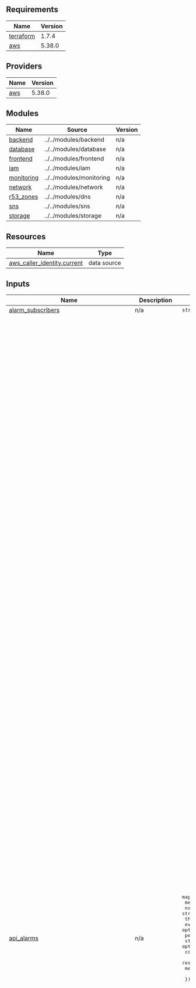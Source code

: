 ## Requirements

| Name | Version |
|------|---------|
| <a name="requirement_terraform"></a> [terraform](#requirement\_terraform) | 1.7.4 |
| <a name="requirement_aws"></a> [aws](#requirement\_aws) | 5.38.0 |

## Providers

| Name | Version |
|------|---------|
| <a name="provider_aws"></a> [aws](#provider\_aws) | 5.38.0 |

## Modules

| Name | Source | Version |
|------|--------|---------|
| <a name="module_backend"></a> [backend](#module\_backend) | ../../modules/backend | n/a |
| <a name="module_database"></a> [database](#module\_database) | ../../modules/database | n/a |
| <a name="module_frontend"></a> [frontend](#module\_frontend) | ../../modules/frontend | n/a |
| <a name="module_iam"></a> [iam](#module\_iam) | ../../modules/iam | n/a |
| <a name="module_monitoring"></a> [monitoring](#module\_monitoring) | ../../modules/monitoring | n/a |
| <a name="module_network"></a> [network](#module\_network) | ../../modules/network | n/a |
| <a name="module_r53_zones"></a> [r53\_zones](#module\_r53\_zones) | ../../modules/dns | n/a |
| <a name="module_sns"></a> [sns](#module\_sns) | ../../modules/sns | n/a |
| <a name="module_storage"></a> [storage](#module\_storage) | ../../modules/storage | n/a |

## Resources

| Name | Type |
|------|------|
| [aws_caller_identity.current](https://registry.terraform.io/providers/hashicorp/aws/5.38.0/docs/data-sources/caller_identity) | data source |

## Inputs

| Name | Description | Type | Default | Required |
|------|-------------|------|---------|:--------:|
| <a name="input_alarm_subscribers"></a> [alarm\_subscribers](#input\_alarm\_subscribers) | n/a | `string` | `"alarm-subscribers"` | no |
| <a name="input_api_alarms"></a> [api\_alarms](#input\_api\_alarms) | n/a | <pre>map(object({<br>    metric_name         = string<br>    namespace           = string<br>    threshold           = optional(number)<br>    evaluation_periods  = optional(number)<br>    period              = optional(number)<br>    statistic           = optional(string)<br>    comparison_operator = optional(string)<br>    resource_name       = string<br>    method              = string<br><br>  }))</pre> | <pre>{<br>  "acs-5xx-error": {<br>    "comparison_operator": "GreaterThanOrEqualToThreshold",<br>    "evaluation_periods": 2,<br>    "method": "POST",<br>    "metric_name": "5XXError",<br>    "namespace": "AWS/ApiGateway",<br>    "period": 300,<br>    "resource_name": "/saml/acs",<br>    "statistic": "Sum",<br>    "threshold": 1<br>  },<br>  "acs-latency-alarm": {<br>    "comparison_operator": "GreaterThanOrEqualToThreshold",<br>    "evaluation_periods": 2,<br>    "method": "POST",<br>    "metric_name": "Latency",<br>    "namespace": "AWS/ApiGateway",<br>    "period": 300,<br>    "resource_name": "/saml/acs",<br>    "statistic": "Average",<br>    "threshold": 1000<br>  },<br>  "assertion-5xx-error": {<br>    "comparison_operator": "GreaterThanOrEqualToThreshold",<br>    "evaluation_periods": 2,<br>    "method": "GET",<br>    "metric_name": "5XXError",<br>    "namespace": "AWS/ApiGateway",<br>    "period": 300,<br>    "resource_name": "/saml/assertion",<br>    "statistic": "Sum",<br>    "threshold": 1<br>  },<br>  "assertion-latency-alarm": {<br>    "comparison_operator": "GreaterThanOrEqualToThreshold",<br>    "evaluation_periods": 2,<br>    "method": "GET",<br>    "metric_name": "Latency",<br>    "namespace": "AWS/ApiGateway",<br>    "period": 300,<br>    "resource_name": "/saml/assertion",<br>    "statistic": "Average",<br>    "threshold": 1000<br>  },<br>  "login-5xx-error": {<br>    "comparison_operator": "GreaterThanOrEqualToThreshold",<br>    "evaluation_periods": 2,<br>    "method": "GET",<br>    "metric_name": "5XXError",<br>    "namespace": "AWS/ApiGateway",<br>    "period": 300,<br>    "resource_name": "/login",<br>    "statistic": "Sum",<br>    "threshold": 1<br>  },<br>  "login-latency-alarm": {<br>    "comparison_operator": "GreaterThanOrEqualToThreshold",<br>    "evaluation_periods": 2,<br>    "method": "GET",<br>    "metric_name": "Latency",<br>    "namespace": "AWS/ApiGateway",<br>    "period": 300,<br>    "resource_name": "/login",<br>    "statistic": "Average",<br>    "threshold": 1000<br>  },<br>  "oidc-authorize-5xx-error": {<br>    "comparison_operator": "GreaterThanOrEqualToThreshold",<br>    "evaluation_periods": 2,<br>    "method": "GET",<br>    "metric_name": "5XXError",<br>    "namespace": "AWS/ApiGateway",<br>    "period": 300,<br>    "resource_name": "/oidc/authorize",<br>    "statistic": "Sum",<br>    "threshold": 1<br>  },<br>  "oidc-authorize-latency-alarm": {<br>    "comparison_operator": "GreaterThanOrEqualToThreshold",<br>    "evaluation_periods": 2,<br>    "method": "GET",<br>    "metric_name": "Latency",<br>    "namespace": "AWS/ApiGateway",<br>    "period": 300,<br>    "resource_name": "/oidc/authorize",<br>    "statistic": "Average",<br>    "threshold": 1000<br>  },<br>  "oidc-keys-5xx-error": {<br>    "comparison_operator": "GreaterThanOrEqualToThreshold",<br>    "evaluation_periods": 2,<br>    "method": "GET",<br>    "metric_name": "5XXError",<br>    "namespace": "AWS/ApiGateway",<br>    "period": 300,<br>    "resource_name": "/oidc/keys",<br>    "statistic": "Sum",<br>    "threshold": 1<br>  },<br>  "oidc-keys-latency-alarm": {<br>    "comparison_operator": "GreaterThanOrEqualToThreshold",<br>    "evaluation_periods": 2,<br>    "method": "GET",<br>    "metric_name": "Latency",<br>    "namespace": "AWS/ApiGateway",<br>    "period": 300,<br>    "resource_name": "/oidc/keys",<br>    "statistic": "Average",<br>    "threshold": 1000<br>  },<br>  "oidc-register-5xx-error": {<br>    "comparison_operator": "GreaterThanOrEqualToThreshold",<br>    "evaluation_periods": 2,<br>    "method": "POST",<br>    "metric_name": "5XXError",<br>    "namespace": "AWS/ApiGateway",<br>    "period": 300,<br>    "resource_name": "/oidc/register",<br>    "statistic": "Sum",<br>    "threshold": 1<br>  },<br>  "oidc-register-latency-alarm": {<br>    "comparison_operator": "GreaterThanOrEqualToThreshold",<br>    "evaluation_periods": 2,<br>    "method": "POST",<br>    "metric_name": "Latency",<br>    "namespace": "AWS/ApiGateway",<br>    "period": 300,<br>    "resource_name": "/oidc/register",<br>    "statistic": "Average",<br>    "threshold": 1000<br>  },<br>  "oidc-token-5xx-error": {<br>    "comparison_operator": "GreaterThanOrEqualToThreshold",<br>    "evaluation_periods": 2,<br>    "method": "POST",<br>    "metric_name": "5XXError",<br>    "namespace": "AWS/ApiGateway",<br>    "period": 300,<br>    "resource_name": "/oidc/token",<br>    "statistic": "Sum",<br>    "threshold": 1<br>  },<br>  "oidc-token-latency-alarm": {<br>    "comparison_operator": "GreaterThanOrEqualToThreshold",<br>    "evaluation_periods": 2,<br>    "method": "POST",<br>    "metric_name": "Latency",<br>    "namespace": "AWS/ApiGateway",<br>    "period": 300,<br>    "resource_name": "/oidc/token",<br>    "statistic": "Average",<br>    "threshold": 1000<br>  }<br>}</pre> | no |
| <a name="input_api_cache_cluster_enabled"></a> [api\_cache\_cluster\_enabled](#input\_api\_cache\_cluster\_enabled) | Enable cache cluster is enabled for the stage. | `bool` | `true` | no |
| <a name="input_api_cache_cluster_size"></a> [api\_cache\_cluster\_size](#input\_api\_cache\_cluster\_size) | Size of the cache cluster for the stage, if enabled. | `number` | `0.5` | no |
| <a name="input_api_method_settings"></a> [api\_method\_settings](#input\_api\_method\_settings) | List of Api Gateway method settings. | <pre>list(object({<br>    method_path                             = string<br>    metrics_enabled                         = optional(bool, false)<br>    logging_level                           = optional(string, "OFF")<br>    data_trace_enabled                      = optional(bool, false)<br>    throttling_rate_limit                   = optional(number, -1)<br>    throttling_burst_limit                  = optional(number, -1)<br>    caching_enabled                         = optional(bool, false)<br>    cache_ttl_in_seconds                    = optional(number, 0)<br>    cache_data_encrypted                    = optional(bool, false)<br>    require_authorization_for_cache_control = optional(bool, false)<br>    cache_key_parameters                    = optional(list(string), [])<br>  }))</pre> | <pre>[<br>  {<br>    "cache_ttl_in_seconds": 3600,<br>    "caching_enabled": true,<br>    "method_path": "saml/{id_type}/metadata/GET",<br>    "metrics_enabled": true<br>  },<br>  {<br>    "cache_ttl_in_seconds": 3600,<br>    "caching_enabled": true,<br>    "method_path": "static/{proxy+}/GET"<br>  },<br>  {<br>    "cache_ttl_in_seconds": 3600,<br>    "caching_enabled": true,<br>    "method_path": "assets/{proxy}/GET"<br>  },<br>  {<br>    "cache_ttl_in_seconds": 3600,<br>    "caching_enabled": true,<br>    "method_path": "login/GET"<br>  },<br>  {<br>    "cache_ttl_in_seconds": 3600,<br>    "caching_enabled": true,<br>    "method_path": "login/error/GET"<br>  },<br>  {<br>    "cache_ttl_in_seconds": 3600,<br>    "caching_enabled": true,<br>    "method_path": "idps/GET"<br>  }<br>]</pre> | no |
| <a name="input_app_name"></a> [app\_name](#input\_app\_name) | App name. | `string` | `"oneid"` | no |
| <a name="input_assertion_bucket"></a> [assertion\_bucket](#input\_assertion\_bucket) | Assertion storage configurations. | <pre>object({<br>    mfa_delete               = bool<br>    glacier_transaction_days = number<br>    expiration_days          = number<br>  })</pre> | <pre>{<br>  "expiration_days": 100,<br>  "glacier_transaction_days": 90,<br>  "mfa_delete": false<br>}</pre> | no |
| <a name="input_assertions_crawler_schedule"></a> [assertions\_crawler\_schedule](#input\_assertions\_crawler\_schedule) | A cron expression used to specify the schedule | `string` | `"cron(00 08 ? * MON *)"` | no |
| <a name="input_aws_region"></a> [aws\_region](#input\_aws\_region) | AWS region to create resources. Default Milan | `string` | `"eu-south-1"` | no |
| <a name="input_aws_region_short"></a> [aws\_region\_short](#input\_aws\_region\_short) | AWS region short format. | `string` | `"es-1"` | no |
| <a name="input_cie_entity_id"></a> [cie\_entity\_id](#input\_cie\_entity\_id) | n/a | `string` | `"https://collaudo.idserver.servizicie.interno.gov.it/idp/profile/SAML2/POST/SSO"` | no |
| <a name="input_client_registrations_table"></a> [client\_registrations\_table](#input\_client\_registrations\_table) | Client configurations table. | <pre>object({<br>    point_in_time_recovery_enabled = optional(bool, false)<br>  })</pre> | <pre>{<br>  "point_in_time_recovery_enabled": true<br>}</pre> | no |
| <a name="input_dlq_alarms"></a> [dlq\_alarms](#input\_dlq\_alarms) | n/a | <pre>object({<br>    metric_name         = string<br>    namespace           = string<br>    threshold           = optional(number)<br>    evaluation_periods  = optional(number)<br>    period              = optional(number)<br>    statistic           = optional(string)<br>    comparison_operator = optional(string)<br>    sns_topic_alarm_arn = optional(list(string))<br>  })</pre> | <pre>{<br>  "comparison_operator": "GreaterThanThreshold",<br>  "evaluation_periods": 1,<br>  "metric_name": "ApproximateNumberOfMessagesVisible",<br>  "namespace": "AWS/SQS",<br>  "period": 300,<br>  "statistic": "Sum",<br>  "threshold": 0<br>}</pre> | no |
| <a name="input_dlq_assertion_setting"></a> [dlq\_assertion\_setting](#input\_dlq\_assertion\_setting) | n/a | <pre>object({<br>    maximum_retry_attempts        = number<br>    maximum_record_age_in_seconds = number<br>  })</pre> | <pre>{<br>  "maximum_record_age_in_seconds": 259200,<br>  "maximum_retry_attempts": 3<br>}</pre> | no |
| <a name="input_dns_record_ttl"></a> [dns\_record\_ttl](#input\_dns\_record\_ttl) | Dns record ttl (in sec) | `number` | `3600` | no |
| <a name="input_ecs_alarms"></a> [ecs\_alarms](#input\_ecs\_alarms) | n/a | <pre>map(object({<br>    metric_name         = string<br>    namespace           = string<br>    threshold           = optional(number)<br>    evaluation_periods  = optional(number)<br>    period              = optional(number)<br>    statistic           = optional(string)<br>    comparison_operator = optional(string)<br>  }))</pre> | <pre>{<br>  "ecs-cpu-utilization": {<br>    "comparison_operator": "GreaterThanOrEqualToThreshold",<br>    "evaluation_periods": 1,<br>    "metric_name": "CPUUtilization",<br>    "namespace": "AWS/ECS",<br>    "period": 300,<br>    "statistic": "Average"<br>  },<br>  "ecs-memory-utilization": {<br>    "comparison_operator": "GreaterThanOrEqualToThreshold",<br>    "evaluation_periods": 1,<br>    "metric_name": "MemoryUtilization",<br>    "namespace": "AWS/ECS",<br>    "period": 300,<br>    "statistic": "Average"<br>  }<br>}</pre> | no |
| <a name="input_ecs_as_threshold"></a> [ecs\_as\_threshold](#input\_ecs\_as\_threshold) | n/a | `number` | `80` | no |
| <a name="input_ecs_enable_container_insights"></a> [ecs\_enable\_container\_insights](#input\_ecs\_enable\_container\_insights) | Enable ecs cluster container inight. | `bool` | `true` | no |
| <a name="input_ecs_oneid_core"></a> [ecs\_oneid\_core](#input\_ecs\_oneid\_core) | Oneidentity core backend configurations. | <pre>object({<br>    image_version    = string<br>    cpu              = number<br>    memory           = number<br>    container_cpu    = number<br>    container_memory = number<br>    autoscaling = object({<br>      enable        = bool<br>      desired_count = number<br>      min_capacity  = number<br>      max_capacity  = number<br>    })<br>    logs_retention_days   = number<br>    app_spid_test_enabled = optional(bool, false)<br>  })</pre> | <pre>{<br>  "app_spid_test_enabled": false,<br>  "autoscaling": {<br>    "desired_count": 3,<br>    "enable": true,<br>    "max_capacity": 6,<br>    "min_capacity": 1<br>  },<br>  "container_cpu": 512,<br>  "container_memory": 1024,<br>  "cpu": 512,<br>  "image_version": "704ff88e778fa32a82d2edc4881cdee3b37eb552",<br>  "logs_retention_days": 30,<br>  "memory": 1024<br>}</pre> | no |
| <a name="input_enable_nat_gateway"></a> [enable\_nat\_gateway](#input\_enable\_nat\_gateway) | Create nat gateway(s) | `bool` | `false` | no |
| <a name="input_env_short"></a> [env\_short](#input\_env\_short) | Environment short. | `string` | `"u"` | no |
| <a name="input_idp_metadata_table"></a> [idp\_metadata\_table](#input\_idp\_metadata\_table) | IDP Metadata configurations table. | <pre>object({<br>    point_in_time_recovery_enabled = optional(bool, false)<br>  })</pre> | <pre>{<br>  "point_in_time_recovery_enabled": false<br>}</pre> | no |
| <a name="input_is_gh_sns_arn"></a> [is\_gh\_sns\_arn](#input\_is\_gh\_sns\_arn) | n/a | `string` | `null` | no |
| <a name="input_lambda_alarms"></a> [lambda\_alarms](#input\_lambda\_alarms) | n/a | <pre>map(object({<br>    metric_name         = optional(string, "Errors")<br>    namespace           = optional(string, "AWS/Lambda")<br>    threshold           = optional(number, 1)<br>    evaluation_periods  = optional(number, 1)<br>    period              = optional(number, 300)<br>    statistic           = optional(string, "Sum")<br>    comparison_operator = optional(string, "GreaterThanOrEqualToThreshold")<br>    treat_missing_data  = optional(string, "notBreaching")<br>  }))</pre> | <pre>{<br>  "oneid-es-1-u-assertion": {},<br>  "oneid-es-1-u-client-registration": {},<br>  "oneid-es-1-u-metadata": {},<br>  "oneid-es-1-u-update-idp-metadata": {}<br>}</pre> | no |
| <a name="input_lambda_cloudwatch_logs_retention_in_days"></a> [lambda\_cloudwatch\_logs\_retention\_in\_days](#input\_lambda\_cloudwatch\_logs\_retention\_in\_days) | Cloudwatch log group retention days. | `number` | `14` | no |
| <a name="input_number_of_images_to_keep"></a> [number\_of\_images\_to\_keep](#input\_number\_of\_images\_to\_keep) | Number of images to keeps in ECR. | `number` | `5` | no |
| <a name="input_r53_dns_zone"></a> [r53\_dns\_zone](#input\_r53\_dns\_zone) | # R53 DNS zone ## | <pre>object({<br>    name    = string<br>    comment = string<br>  })</pre> | <pre>{<br>  "comment": "Oneidentity uat hosted zone.",<br>  "name": "uat.oneid.pagopa.it"<br>}</pre> | no |
| <a name="input_repository_image_tag_mutability"></a> [repository\_image\_tag\_mutability](#input\_repository\_image\_tag\_mutability) | The tag mutability setting for the repository. Must be one of: MUTABLE or IMMUTABLE. Defaults to IMMUTABLE | `string` | `"MUTABLE"` | no |
| <a name="input_rest_api_throttle_settings"></a> [rest\_api\_throttle\_settings](#input\_rest\_api\_throttle\_settings) | Rest api throttle settings. | <pre>object({<br>    burst_limit = number<br>    rate_limit  = number<br>  })</pre> | <pre>{<br>  "burst_limit": 400,<br>  "rate_limit": 200<br>}</pre> | no |
| <a name="input_sessions_table"></a> [sessions\_table](#input\_sessions\_table) | Saml responses table configurations. | <pre>object({<br>    ttl_enabled                    = bool<br>    point_in_time_recovery_enabled = bool<br>    stream_enabled                 = bool<br>    stream_view_type               = string<br>  })</pre> | <pre>{<br>  "point_in_time_recovery_enabled": false,<br>  "stream_enabled": true,<br>  "stream_view_type": "NEW_IMAGE",<br>  "ttl_enabled": true<br>}</pre> | no |
| <a name="input_single_nat_gateway"></a> [single\_nat\_gateway](#input\_single\_nat\_gateway) | Create a single nat gateway to spare money. | `bool` | `true` | no |
| <a name="input_ssm_cert_key"></a> [ssm\_cert\_key](#input\_ssm\_cert\_key) | n/a | <pre>object({<br>    cert_pem = optional(string)<br>    key_pem  = optional(string)<br>  })</pre> | <pre>{<br>  "cert_pem": "cert.pem",<br>  "key_pem": "key.pem"<br>}</pre> | no |
| <a name="input_tags"></a> [tags](#input\_tags) | n/a | `map(any)` | <pre>{<br>  "CostCenter": "tier0",<br>  "CreatedBy": "Terraform",<br>  "Environment": "Uat",<br>  "Owner": "Oneidentity",<br>  "Source": "https://github.com/pagopa/oneidentity"<br>}</pre> | no |
| <a name="input_vpc_cidr"></a> [vpc\_cidr](#input\_vpc\_cidr) | VPC address space | `string` | `"10.0.0.0/17"` | no |
| <a name="input_vpc_internal_subnets_cidr"></a> [vpc\_internal\_subnets\_cidr](#input\_vpc\_internal\_subnets\_cidr) | Internal subnets address spaces. | `list(string)` | <pre>[<br>  "10.0.32.0/20",<br>  "10.0.16.0/20",<br>  "10.0.0.0/20"<br>]</pre> | no |
| <a name="input_vpc_private_subnets_cidr"></a> [vpc\_private\_subnets\_cidr](#input\_vpc\_private\_subnets\_cidr) | Private subnets address spaces. | `list(string)` | <pre>[<br>  "10.0.80.0/20",<br>  "10.0.64.0/20",<br>  "10.0.48.0/20"<br>]</pre> | no |
| <a name="input_vpc_public_subnets_cidr"></a> [vpc\_public\_subnets\_cidr](#input\_vpc\_public\_subnets\_cidr) | Public subnets address spaces. | `list(string)` | <pre>[<br>  "10.0.120.0/21",<br>  "10.0.112.0/21",<br>  "10.0.104.0/21"<br>]</pre> | no |
| <a name="input_xray_tracing_enabled"></a> [xray\_tracing\_enabled](#input\_xray\_tracing\_enabled) | Whether active tracing with X-ray is enabled. | `bool` | `true` | no |

## Outputs

| Name | Description |
|------|-------------|
| <a name="output_acm_certificate_validation_domains"></a> [acm\_certificate\_validation\_domains](#output\_acm\_certificate\_validation\_domains) | # ACM |
| <a name="output_assertions_bucket_arn"></a> [assertions\_bucket\_arn](#output\_assertions\_bucket\_arn) | n/a |
| <a name="output_assertions_bucket_name"></a> [assertions\_bucket\_name](#output\_assertions\_bucket\_name) | Storage |
| <a name="output_assets_bucket_name"></a> [assets\_bucket\_name](#output\_assets\_bucket\_name) | n/a |
| <a name="output_deploy_assets_role"></a> [deploy\_assets\_role](#output\_deploy\_assets\_role) | n/a |
| <a name="output_dns_zone_name_servers"></a> [dns\_zone\_name\_servers](#output\_dns\_zone\_name\_servers) | # DNS ## |
| <a name="output_ecr_endpoints"></a> [ecr\_endpoints](#output\_ecr\_endpoints) | n/a |
| <a name="output_ecs_cluster_name"></a> [ecs\_cluster\_name](#output\_ecs\_cluster\_name) | # ECS ## |
| <a name="output_ecs_deploy_iam_role_arn"></a> [ecs\_deploy\_iam\_role\_arn](#output\_ecs\_deploy\_iam\_role\_arn) | n/a |
| <a name="output_rest_api_invoke_url"></a> [rest\_api\_invoke\_url](#output\_rest\_api\_invoke\_url) | n/a |
| <a name="output_table_client_registrations_name"></a> [table\_client\_registrations\_name](#output\_table\_client\_registrations\_name) | n/a |
| <a name="output_table_saml_responses_name"></a> [table\_saml\_responses\_name](#output\_table\_saml\_responses\_name) | Database |

<!-- BEGIN_TF_DOCS -->
## Requirements

| Name | Version |
|------|---------|
| <a name="requirement_terraform"></a> [terraform](#requirement\_terraform) | 1.7.4 |
| <a name="requirement_aws"></a> [aws](#requirement\_aws) | 5.74.0 |

## Providers

| Name | Version |
|------|---------|
| <a name="provider_aws"></a> [aws](#provider\_aws) | 5.74.0 |
| <a name="provider_http"></a> [http](#provider\_http) | 3.5.0 |

## Modules

| Name | Source | Version |
|------|--------|---------|
| <a name="module_backend"></a> [backend](#module\_backend) | ../../modules/backend | n/a |
| <a name="module_cognito"></a> [cognito](#module\_cognito) | ../../modules/cognito | n/a |
| <a name="module_database"></a> [database](#module\_database) | ../../modules/database | n/a |
| <a name="module_frontend"></a> [frontend](#module\_frontend) | ../../modules/frontend | n/a |
| <a name="module_iam"></a> [iam](#module\_iam) | ../../modules/iam | n/a |
| <a name="module_monitoring"></a> [monitoring](#module\_monitoring) | ../../modules/monitoring | n/a |
| <a name="module_network"></a> [network](#module\_network) | ../../modules/network | n/a |
| <a name="module_r53_zones"></a> [r53\_zones](#module\_r53\_zones) | ../../modules/dns | n/a |
| <a name="module_sns"></a> [sns](#module\_sns) | ../../modules/sns | n/a |
| <a name="module_storage"></a> [storage](#module\_storage) | ../../modules/storage | n/a |

## Resources

| Name | Type |
|------|------|
| [aws_caller_identity.current](https://registry.terraform.io/providers/hashicorp/aws/5.74.0/docs/data-sources/caller_identity) | data source |
| [http_http.clients_api](https://registry.terraform.io/providers/hashicorp/http/latest/docs/data-sources/http) | data source |
| [http_http.idps_api](https://registry.terraform.io/providers/hashicorp/http/latest/docs/data-sources/http) | data source |

## Inputs

| Name | Description | Type | Default | Required |
|------|-------------|------|---------|:--------:|
| <a name="input_alarm_subscribers"></a> [alarm\_subscribers](#input\_alarm\_subscribers) | n/a | `string` | `"alarm-subscribers"` | no |
| <a name="input_api_alarms"></a> [api\_alarms](#input\_api\_alarms) | n/a | <pre>map(object({<br/>    metric_name         = string<br/>    namespace           = string<br/>    threshold           = optional(number)<br/>    evaluation_periods  = optional(number)<br/>    period              = optional(number)<br/>    statistic           = optional(string)<br/>    comparison_operator = optional(string)<br/>    resource_name       = string<br/>    method              = string<br/><br/>  }))</pre> | <pre>{<br/>  "acs-5xx-error": {<br/>    "comparison_operator": "GreaterThanOrEqualToThreshold",<br/>    "evaluation_periods": 2,<br/>    "method": "POST",<br/>    "metric_name": "5XXError",<br/>    "namespace": "AWS/ApiGateway",<br/>    "period": 300,<br/>    "resource_name": "/saml/acs",<br/>    "statistic": "Sum",<br/>    "threshold": 1<br/>  },<br/>  "acs-latency-alarm": {<br/>    "comparison_operator": "GreaterThanOrEqualToThreshold",<br/>    "evaluation_periods": 2,<br/>    "method": "POST",<br/>    "metric_name": "Latency",<br/>    "namespace": "AWS/ApiGateway",<br/>    "period": 300,<br/>    "resource_name": "/saml/acs",<br/>    "statistic": "Average",<br/>    "threshold": 2000<br/>  },<br/>  "assertion-5xx-error": {<br/>    "comparison_operator": "GreaterThanOrEqualToThreshold",<br/>    "evaluation_periods": 2,<br/>    "method": "GET",<br/>    "metric_name": "5XXError",<br/>    "namespace": "AWS/ApiGateway",<br/>    "period": 300,<br/>    "resource_name": "/saml/assertion",<br/>    "statistic": "Sum",<br/>    "threshold": 1<br/>  },<br/>  "assertion-latency-alarm": {<br/>    "comparison_operator": "GreaterThanOrEqualToThreshold",<br/>    "evaluation_periods": 2,<br/>    "method": "GET",<br/>    "metric_name": "Latency",<br/>    "namespace": "AWS/ApiGateway",<br/>    "period": 300,<br/>    "resource_name": "/saml/assertion",<br/>    "statistic": "Average",<br/>    "threshold": 2000<br/>  },<br/>  "login-5xx-error": {<br/>    "comparison_operator": "GreaterThanOrEqualToThreshold",<br/>    "evaluation_periods": 2,<br/>    "method": "GET",<br/>    "metric_name": "5XXError",<br/>    "namespace": "AWS/ApiGateway",<br/>    "period": 300,<br/>    "resource_name": "/login",<br/>    "statistic": "Sum",<br/>    "threshold": 1<br/>  },<br/>  "login-latency-alarm": {<br/>    "comparison_operator": "GreaterThanOrEqualToThreshold",<br/>    "evaluation_periods": 2,<br/>    "method": "GET",<br/>    "metric_name": "Latency",<br/>    "namespace": "AWS/ApiGateway",<br/>    "period": 300,<br/>    "resource_name": "/login",<br/>    "statistic": "Average",<br/>    "threshold": 2000<br/>  },<br/>  "oidc-authorize-5xx-error": {<br/>    "comparison_operator": "GreaterThanOrEqualToThreshold",<br/>    "evaluation_periods": 2,<br/>    "method": "GET",<br/>    "metric_name": "5XXError",<br/>    "namespace": "AWS/ApiGateway",<br/>    "period": 300,<br/>    "resource_name": "/oidc/authorize",<br/>    "statistic": "Sum",<br/>    "threshold": 1<br/>  },<br/>  "oidc-authorize-latency-alarm": {<br/>    "comparison_operator": "GreaterThanOrEqualToThreshold",<br/>    "evaluation_periods": 2,<br/>    "method": "GET",<br/>    "metric_name": "Latency",<br/>    "namespace": "AWS/ApiGateway",<br/>    "period": 300,<br/>    "resource_name": "/oidc/authorize",<br/>    "statistic": "Average",<br/>    "threshold": 2000<br/>  },<br/>  "oidc-keys-5xx-error": {<br/>    "comparison_operator": "GreaterThanOrEqualToThreshold",<br/>    "evaluation_periods": 2,<br/>    "method": "GET",<br/>    "metric_name": "5XXError",<br/>    "namespace": "AWS/ApiGateway",<br/>    "period": 300,<br/>    "resource_name": "/oidc/keys",<br/>    "statistic": "Sum",<br/>    "threshold": 1<br/>  },<br/>  "oidc-keys-latency-alarm": {<br/>    "comparison_operator": "GreaterThanOrEqualToThreshold",<br/>    "evaluation_periods": 2,<br/>    "method": "GET",<br/>    "metric_name": "Latency",<br/>    "namespace": "AWS/ApiGateway",<br/>    "period": 300,<br/>    "resource_name": "/oidc/keys",<br/>    "statistic": "Average",<br/>    "threshold": 2000<br/>  },<br/>  "oidc-register-5xx-error": {<br/>    "comparison_operator": "GreaterThanOrEqualToThreshold",<br/>    "evaluation_periods": 2,<br/>    "method": "POST",<br/>    "metric_name": "5XXError",<br/>    "namespace": "AWS/ApiGateway",<br/>    "period": 300,<br/>    "resource_name": "/oidc/register",<br/>    "statistic": "Sum",<br/>    "threshold": 1<br/>  },<br/>  "oidc-register-latency-alarm": {<br/>    "comparison_operator": "GreaterThanOrEqualToThreshold",<br/>    "evaluation_periods": 2,<br/>    "method": "POST",<br/>    "metric_name": "Latency",<br/>    "namespace": "AWS/ApiGateway",<br/>    "period": 300,<br/>    "resource_name": "/oidc/register",<br/>    "statistic": "Average",<br/>    "threshold": 2000<br/>  },<br/>  "oidc-token-5xx-error": {<br/>    "comparison_operator": "GreaterThanOrEqualToThreshold",<br/>    "evaluation_periods": 2,<br/>    "method": "POST",<br/>    "metric_name": "5XXError",<br/>    "namespace": "AWS/ApiGateway",<br/>    "period": 300,<br/>    "resource_name": "/oidc/token",<br/>    "statistic": "Sum",<br/>    "threshold": 1<br/>  },<br/>  "oidc-token-latency-alarm": {<br/>    "comparison_operator": "GreaterThanOrEqualToThreshold",<br/>    "evaluation_periods": 2,<br/>    "method": "POST",<br/>    "metric_name": "Latency",<br/>    "namespace": "AWS/ApiGateway",<br/>    "period": 300,<br/>    "resource_name": "/oidc/token",<br/>    "statistic": "Average",<br/>    "threshold": 2000<br/>  }<br/>}</pre> | no |
| <a name="input_api_cache_cluster_enabled"></a> [api\_cache\_cluster\_enabled](#input\_api\_cache\_cluster\_enabled) | Enable cache cluster is enabled for the stage. | `bool` | `true` | no |
| <a name="input_api_cache_cluster_size"></a> [api\_cache\_cluster\_size](#input\_api\_cache\_cluster\_size) | Size of the cache cluster for the stage, if enabled. | `number` | `0.5` | no |
| <a name="input_api_method_settings"></a> [api\_method\_settings](#input\_api\_method\_settings) | List of Api Gateway method settings. | <pre>list(object({<br/>    method_path                             = string<br/>    metrics_enabled                         = optional(bool, false)<br/>    logging_level                           = optional(string, "OFF")<br/>    data_trace_enabled                      = optional(bool, false)<br/>    throttling_rate_limit                   = optional(number, -1)<br/>    throttling_burst_limit                  = optional(number, -1)<br/>    caching_enabled                         = optional(bool, false)<br/>    cache_ttl_in_seconds                    = optional(number, 0)<br/>    cache_data_encrypted                    = optional(bool, false)<br/>    require_authorization_for_cache_control = optional(bool, false)<br/>    cache_key_parameters                    = optional(list(string), [])<br/>  }))</pre> | <pre>[<br/>  {<br/>    "caching_enabled": false,<br/>    "logging_level": "ERROR",<br/>    "method_path": "*/*",<br/>    "metrics_enabled": true<br/>  },<br/>  {<br/>    "cache_ttl_in_seconds": 3600,<br/>    "caching_enabled": true,<br/>    "logging_level": "ERROR",<br/>    "method_path": "saml/{id_type}/metadata/GET",<br/>    "metrics_enabled": true<br/>  },<br/>  {<br/>    "cache_ttl_in_seconds": 3600,<br/>    "caching_enabled": true,<br/>    "logging_level": "ERROR",<br/>    "method_path": "static/{proxy+}/GET"<br/>  },<br/>  {<br/>    "cache_ttl_in_seconds": 3600,<br/>    "caching_enabled": true,<br/>    "logging_level": "ERROR",<br/>    "method_path": "assets/{proxy+}/GET"<br/>  },<br/>  {<br/>    "cache_ttl_in_seconds": 3600,<br/>    "caching_enabled": true,<br/>    "logging_level": "ERROR",<br/>    "method_path": "login/GET"<br/>  },<br/>  {<br/>    "cache_ttl_in_seconds": 3600,<br/>    "caching_enabled": true,<br/>    "logging_level": "ERROR",<br/>    "method_path": "login/error/GET"<br/>  },<br/>  {<br/>    "cache_ttl_in_seconds": 3600,<br/>    "caching_enabled": true,<br/>    "logging_level": "ERROR",<br/>    "method_path": "idps/GET",<br/>    "metrics_enabled": true<br/>  },<br/>  {<br/>    "cache_ttl_in_seconds": 3600,<br/>    "caching_enabled": true,<br/>    "logging_level": "ERROR",<br/>    "method_path": ".well-known/openid-configuration/GET"<br/>  },<br/>  {<br/>    "cache_ttl_in_seconds": 3600,<br/>    "caching_enabled": true,<br/>    "logging_level": "ERROR",<br/>    "method_path": "clients/{client_id}/GET",<br/>    "metrics_enabled": true<br/>  }<br/>]</pre> | no |
| <a name="input_app_cloudwatch_custom_metric_namespace"></a> [app\_cloudwatch\_custom\_metric\_namespace](#input\_app\_cloudwatch\_custom\_metric\_namespace) | Custom metric namespace for cloudwatch | `string` | `"ApplicationMetrics"` | no |
| <a name="input_app_log_level"></a> [app\_log\_level](#input\_app\_log\_level) | Log level of application | `string` | `"DEBUG"` | no |
| <a name="input_app_name"></a> [app\_name](#input\_app\_name) | App name. | `string` | `"oneid"` | no |
| <a name="input_assertion_bucket"></a> [assertion\_bucket](#input\_assertion\_bucket) | Assertion storage configurations. | <pre>object({<br/>    mfa_delete               = bool<br/>    glacier_transaction_days = number<br/>    expiration_days          = number<br/>  })</pre> | <pre>{<br/>  "expiration_days": 100,<br/>  "glacier_transaction_days": 90,<br/>  "mfa_delete": false<br/>}</pre> | no |
| <a name="input_assertions_crawler_schedule"></a> [assertions\_crawler\_schedule](#input\_assertions\_crawler\_schedule) | A cron expression used to specify the schedule | `string` | `"cron(00 08 ? * MON *)"` | no |
| <a name="input_aws_region"></a> [aws\_region](#input\_aws\_region) | AWS region to create resources. Default Milan | `string` | `"eu-south-1"` | no |
| <a name="input_aws_region_short"></a> [aws\_region\_short](#input\_aws\_region\_short) | AWS region short format. | `string` | `"es-1"` | no |
| <a name="input_cie_entity_id"></a> [cie\_entity\_id](#input\_cie\_entity\_id) | n/a | `string` | `"https://preproduzione.idserver.servizicie.interno.gov.it/idp/profile/SAML2/POST/SSO"` | no |
| <a name="input_client_registrations_table"></a> [client\_registrations\_table](#input\_client\_registrations\_table) | Client configurations table. | <pre>object({<br/>    point_in_time_recovery_enabled = optional(bool, false)<br/>  })</pre> | <pre>{<br/>  "point_in_time_recovery_enabled": true<br/>}</pre> | no |
| <a name="input_client_status_history_table"></a> [client\_status\_history\_table](#input\_client\_status\_history\_table) | Client Status History configurations table. | <pre>object({<br/>    point_in_time_recovery_enabled = optional(bool, false)<br/>  })</pre> | <pre>{<br/>  "point_in_time_recovery_enabled": false<br/>}</pre> | no |
| <a name="input_dlq_alarms"></a> [dlq\_alarms](#input\_dlq\_alarms) | n/a | <pre>object({<br/>    metric_name         = string<br/>    namespace           = string<br/>    threshold           = optional(number)<br/>    evaluation_periods  = optional(number)<br/>    period              = optional(number)<br/>    statistic           = optional(string)<br/>    comparison_operator = optional(string)<br/>    sns_topic_alarm_arn = optional(list(string))<br/>  })</pre> | <pre>{<br/>  "comparison_operator": "GreaterThanThreshold",<br/>  "evaluation_periods": 1,<br/>  "metric_name": "ApproximateNumberOfMessagesVisible",<br/>  "namespace": "AWS/SQS",<br/>  "period": 300,<br/>  "statistic": "Sum",<br/>  "threshold": 0<br/>}</pre> | no |
| <a name="input_dlq_assertion_setting"></a> [dlq\_assertion\_setting](#input\_dlq\_assertion\_setting) | n/a | <pre>object({<br/>    maximum_retry_attempts        = number<br/>    maximum_record_age_in_seconds = number<br/>  })</pre> | <pre>{<br/>  "maximum_record_age_in_seconds": 259200,<br/>  "maximum_retry_attempts": 3<br/>}</pre> | no |
| <a name="input_dns_record_ttl"></a> [dns\_record\_ttl](#input\_dns\_record\_ttl) | Dns record ttl (in sec) | `number` | `3600` | no |
| <a name="input_ecs_alarms"></a> [ecs\_alarms](#input\_ecs\_alarms) | n/a | <pre>map(object({<br/>    metric_name         = string<br/>    namespace           = string<br/>    threshold           = optional(number)<br/>    evaluation_periods  = optional(number)<br/>    period              = optional(number)<br/>    statistic           = optional(string)<br/>    comparison_operator = optional(string)<br/>    scaling_policy      = optional(string, null)<br/>  }))</pre> | <pre>{<br/>  "cpu_high": {<br/>    "comparison_operator": "GreaterThanOrEqualToThreshold",<br/>    "evaluation_periods": 1,<br/>    "metric_name": "CPUUtilization",<br/>    "namespace": "AWS/ECS",<br/>    "period": 60,<br/>    "scaling_policy": "cpu_high",<br/>    "statistic": "Average",<br/>    "threshold": 50<br/>  },<br/>  "cpu_low": {<br/>    "comparison_operator": "LessThanOrEqualToThreshold",<br/>    "evaluation_periods": 1,<br/>    "metric_name": "CPUUtilization",<br/>    "namespace": "AWS/ECS",<br/>    "period": 900,<br/>    "scaling_policy": "cpu_low",<br/>    "statistic": "Average",<br/>    "threshold": 20<br/>  },<br/>  "mem_high": {<br/>    "comparison_operator": "GreaterThanOrEqualToThreshold",<br/>    "evaluation_periods": 1,<br/>    "metric_name": "MemoryUtilization",<br/>    "namespace": "AWS/ECS",<br/>    "period": 60,<br/>    "statistic": "Average",<br/>    "threshold": 70<br/>  }<br/>}</pre> | no |
| <a name="input_ecs_as_threshold"></a> [ecs\_as\_threshold](#input\_ecs\_as\_threshold) | n/a | `number` | `80` | no |
| <a name="input_ecs_enable_container_insights"></a> [ecs\_enable\_container\_insights](#input\_ecs\_enable\_container\_insights) | Enable ecs cluster container inight. | `bool` | `true` | no |
| <a name="input_ecs_oneid_core"></a> [ecs\_oneid\_core](#input\_ecs\_oneid\_core) | Oneidentity core backend configurations. | <pre>object({<br/>    image_version    = string<br/>    cpu              = number<br/>    memory           = number<br/>    container_cpu    = number<br/>    container_memory = number<br/>    autoscaling = object({<br/>      enable        = bool<br/>      desired_count = number<br/>      min_capacity  = number<br/>      max_capacity  = number<br/>    })<br/>    logs_retention_days   = number<br/>    app_spid_test_enabled = optional(bool, false)<br/>  })</pre> | <pre>{<br/>  "app_spid_test_enabled": false,<br/>  "autoscaling": {<br/>    "desired_count": 1,<br/>    "enable": true,<br/>    "max_capacity": 3,<br/>    "min_capacity": 1<br/>  },<br/>  "container_cpu": 2048,<br/>  "container_memory": 4096,<br/>  "cpu": 2048,<br/>  "image_version": "f763adc608cc5d6ab294ee678acbb6d2fe8762d3",<br/>  "logs_retention_days": 30,<br/>  "memory": 4096<br/>}</pre> | no |
| <a name="input_enable_nat_gateway"></a> [enable\_nat\_gateway](#input\_enable\_nat\_gateway) | Create nat gateway(s) | `bool` | `false` | no |
| <a name="input_env_short"></a> [env\_short](#input\_env\_short) | Environment short. | `string` | `"u"` | no |
| <a name="input_idp_metadata_table"></a> [idp\_metadata\_table](#input\_idp\_metadata\_table) | IDP Metadata configurations table. | <pre>object({<br/>    point_in_time_recovery_enabled = optional(bool, false)<br/>  })</pre> | <pre>{<br/>  "point_in_time_recovery_enabled": false<br/>}</pre> | no |
| <a name="input_idp_status_history_table"></a> [idp\_status\_history\_table](#input\_idp\_status\_history\_table) | IDP Status History configurations table. | <pre>object({<br/>    point_in_time_recovery_enabled = optional(bool, false)<br/>  })</pre> | <pre>{<br/>  "point_in_time_recovery_enabled": false<br/>}</pre> | no |
| <a name="input_internal_idp_users_table"></a> [internal\_idp\_users\_table](#input\_internal\_idp\_users\_table) | Internal IDP users. | <pre>object({<br/>    point_in_time_recovery_enabled = optional(bool, false)<br/>  })</pre> | <pre>{<br/>  "point_in_time_recovery_enabled": false<br/>}</pre> | no |
| <a name="input_is_gh_sns_arn"></a> [is\_gh\_sns\_arn](#input\_is\_gh\_sns\_arn) | n/a | `string` | `null` | no |
| <a name="input_lambda_alarms"></a> [lambda\_alarms](#input\_lambda\_alarms) | n/a | <pre>map(object({<br/>    metric_name         = optional(string, "Errors")<br/>    namespace           = optional(string, "AWS/Lambda")<br/>    threshold           = optional(number, 1)<br/>    evaluation_periods  = optional(number, 1)<br/>    period              = optional(number, 300)<br/>    statistic           = optional(string, "Sum")<br/>    comparison_operator = optional(string, "GreaterThanOrEqualToThreshold")<br/>    treat_missing_data  = optional(string, "notBreaching")<br/>  }))</pre> | <pre>{<br/>  "oneid-es-1-u-assertion": {},<br/>  "oneid-es-1-u-client-registration": {},<br/>  "oneid-es-1-u-metadata": {},<br/>  "oneid-es-1-u-update-idp-metadata": {}<br/>}</pre> | no |
| <a name="input_lambda_cloudwatch_logs_retention_in_days"></a> [lambda\_cloudwatch\_logs\_retention\_in\_days](#input\_lambda\_cloudwatch\_logs\_retention\_in\_days) | Cloudwatch log group retention days. | `number` | `14` | no |
| <a name="input_last_idp_used_table"></a> [last\_idp\_used\_table](#input\_last\_idp\_used\_table) | Last IDP used table configurations. | <pre>object({<br/>    point_in_time_recovery_enabled = optional(bool, false)<br/>  })</pre> | <pre>{<br/>  "point_in_time_recovery_enabled": false<br/>}</pre> | no |
| <a name="input_metadata_info"></a> [metadata\_info](#input\_metadata\_info) | # Metadata Info variables## | <pre>object({<br/>    acs_url = string<br/>    slo_url = string<br/>  })</pre> | <pre>{<br/>  "acs_url": "/saml/acs",<br/>  "slo_url": "/saml/slo"<br/>}</pre> | no |
| <a name="input_number_of_images_to_keep"></a> [number\_of\_images\_to\_keep](#input\_number\_of\_images\_to\_keep) | Number of images to keeps in ECR. | `number` | `5` | no |
| <a name="input_r53_dns_zone"></a> [r53\_dns\_zone](#input\_r53\_dns\_zone) | # R53 DNS zone ## | <pre>object({<br/>    name    = string<br/>    comment = string<br/>  })</pre> | <pre>{<br/>  "comment": "Oneidentity uat hosted zone.",<br/>  "name": "uat.oneid.pagopa.it"<br/>}</pre> | no |
| <a name="input_repository_image_tag_mutability"></a> [repository\_image\_tag\_mutability](#input\_repository\_image\_tag\_mutability) | The tag mutability setting for the repository. Must be one of: MUTABLE or IMMUTABLE. Defaults to IMMUTABLE | `string` | `"MUTABLE"` | no |
| <a name="input_rest_api_throttle_settings"></a> [rest\_api\_throttle\_settings](#input\_rest\_api\_throttle\_settings) | Rest api throttle settings. | <pre>object({<br/>    burst_limit = number<br/>    rate_limit  = number<br/>  })</pre> | <pre>{<br/>  "burst_limit": 400,<br/>  "rate_limit": 200<br/>}</pre> | no |
| <a name="input_sessions_table"></a> [sessions\_table](#input\_sessions\_table) | Saml responses table configurations. | <pre>object({<br/>    ttl_enabled                    = bool<br/>    point_in_time_recovery_enabled = bool<br/>    stream_enabled                 = bool<br/>    stream_view_type               = string<br/>  })</pre> | <pre>{<br/>  "point_in_time_recovery_enabled": false,<br/>  "stream_enabled": true,<br/>  "stream_view_type": "NEW_IMAGE",<br/>  "ttl_enabled": true<br/>}</pre> | no |
| <a name="input_single_nat_gateway"></a> [single\_nat\_gateway](#input\_single\_nat\_gateway) | Create a single nat gateway to spare money. | `bool` | `true` | no |
| <a name="input_ssm_cert_key"></a> [ssm\_cert\_key](#input\_ssm\_cert\_key) | n/a | <pre>object({<br/>    cert_pem = optional(string)<br/>    key_pem  = optional(string)<br/>  })</pre> | <pre>{<br/>  "cert_pem": "cert.pem",<br/>  "key_pem": "key.pem"<br/>}</pre> | no |
| <a name="input_tags"></a> [tags](#input\_tags) | n/a | `map(any)` | <pre>{<br/>  "CostCenter": "tier0",<br/>  "CreatedBy": "Terraform",<br/>  "Environment": "Uat",<br/>  "Owner": "Oneidentity",<br/>  "Source": "https://github.com/pagopa/oneidentity"<br/>}</pre> | no |
| <a name="input_vpc_cidr"></a> [vpc\_cidr](#input\_vpc\_cidr) | VPC address space | `string` | `"10.0.0.0/17"` | no |
| <a name="input_vpc_internal_subnets_cidr"></a> [vpc\_internal\_subnets\_cidr](#input\_vpc\_internal\_subnets\_cidr) | Internal subnets address spaces. | `list(string)` | <pre>[<br/>  "10.0.32.0/20",<br/>  "10.0.16.0/20",<br/>  "10.0.0.0/20"<br/>]</pre> | no |
| <a name="input_vpc_private_subnets_cidr"></a> [vpc\_private\_subnets\_cidr](#input\_vpc\_private\_subnets\_cidr) | Private subnets address spaces. | `list(string)` | <pre>[<br/>  "10.0.80.0/20",<br/>  "10.0.64.0/20",<br/>  "10.0.48.0/20"<br/>]</pre> | no |
| <a name="input_vpc_public_subnets_cidr"></a> [vpc\_public\_subnets\_cidr](#input\_vpc\_public\_subnets\_cidr) | Public subnets address spaces. | `list(string)` | <pre>[<br/>  "10.0.120.0/21",<br/>  "10.0.112.0/21",<br/>  "10.0.104.0/21"<br/>]</pre> | no |
| <a name="input_xray_tracing_enabled"></a> [xray\_tracing\_enabled](#input\_xray\_tracing\_enabled) | Whether active tracing with X-ray is enabled. | `bool` | `true` | no |

## Outputs

| Name | Description |
|------|-------------|
| <a name="output_acm_certificate_validation_domains"></a> [acm\_certificate\_validation\_domains](#output\_acm\_certificate\_validation\_domains) | # ACM |
| <a name="output_assertions_bucket_arn"></a> [assertions\_bucket\_arn](#output\_assertions\_bucket\_arn) | n/a |
| <a name="output_assertions_bucket_name"></a> [assertions\_bucket\_name](#output\_assertions\_bucket\_name) | Storage |
| <a name="output_assets_bucket_name"></a> [assets\_bucket\_name](#output\_assets\_bucket\_name) | n/a |
| <a name="output_deploy_assets_role"></a> [deploy\_assets\_role](#output\_deploy\_assets\_role) | n/a |
| <a name="output_dns_zone_name_servers"></a> [dns\_zone\_name\_servers](#output\_dns\_zone\_name\_servers) | # DNS ## |
| <a name="output_ecr_endpoints"></a> [ecr\_endpoints](#output\_ecr\_endpoints) | n/a |
| <a name="output_ecs_cluster_name"></a> [ecs\_cluster\_name](#output\_ecs\_cluster\_name) | # ECS ## |
| <a name="output_ecs_deploy_iam_role_arn"></a> [ecs\_deploy\_iam\_role\_arn](#output\_ecs\_deploy\_iam\_role\_arn) | n/a |
| <a name="output_rest_api_invoke_url"></a> [rest\_api\_invoke\_url](#output\_rest\_api\_invoke\_url) | n/a |
| <a name="output_table_client_registrations_name"></a> [table\_client\_registrations\_name](#output\_table\_client\_registrations\_name) | n/a |
| <a name="output_table_saml_responses_name"></a> [table\_saml\_responses\_name](#output\_table\_saml\_responses\_name) | Database |
<!-- END_TF_DOCS -->